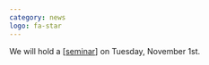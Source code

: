 ```yaml
---
category: news
logo: fa-star
---
```


We will hold a [[seminar](/minisymposium/)] on Tuesday, November 1st. 

